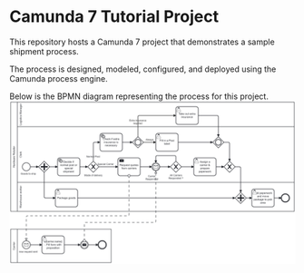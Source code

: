 # Camunda 7 Tutorial Project

This repository hosts a Camunda 7 project that demonstrates a sample shipment process.

The process is designed, modeled, configured, and deployed using the Camunda process engine. 

Below is the BPMN diagram representing the process for this project.
![](shipment.png)
